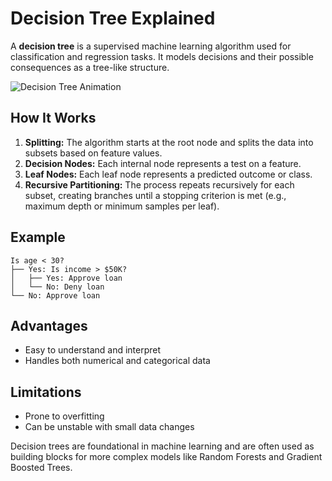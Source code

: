 # Decision Tree Explained
A **decision tree** is a supervised machine learning algorithm used for classification and regression tasks. It models decisions and their possible consequences as a tree-like structure.

![Decision Tree Animation](https://towardsdatascience.com/wp-content/uploads/2024/01/1ZozskkFCFt6biaMJvNgnhQ.gif)

## How It Works

1. **Splitting:** The algorithm starts at the root node and splits the data into subsets based on feature values.
2. **Decision Nodes:** Each internal node represents a test on a feature.
3. **Leaf Nodes:** Each leaf node represents a predicted outcome or class.
4. **Recursive Partitioning:** The process repeats recursively for each subset, creating branches until a stopping criterion is met (e.g., maximum depth or minimum samples per leaf).

## Example

```
Is age < 30?
├── Yes: Is income > $50K?
│   ├── Yes: Approve loan
│   └── No: Deny loan
└── No: Approve loan
```

## Advantages

- Easy to understand and interpret
- Handles both numerical and categorical data

## Limitations

- Prone to overfitting
- Can be unstable with small data changes

Decision trees are foundational in machine learning and are often used as building blocks for more complex models like Random Forests and Gradient Boosted Trees.